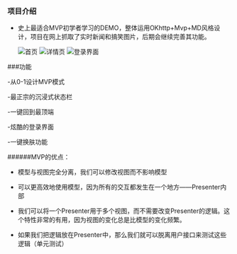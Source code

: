 

### 项目介绍

 - 史上最适合MVP初学者学习的DEMO，整体运用OKhttp+Mvp+MD风格设计，项目在网上抓取了实时新闻和搞笑图片，后期会继续完善其功能。

   ![首页](https://github.com/qiaoyhh/MvpPlus/blob/master/image/image1.png) 
   ![详情页](https://github.com/qiaoyhh/MvpPlus/blob/master/image/image2.png) 
   ![登录界面](https://github.com/qiaoyhh/MvpPlus/blob/master/image/image3.png)

###功能

  -从0-1设计MVP模式

  -最正宗的沉浸式状态栏

  -一键回到最顶端

  -炫酷的登录界面
  
  -一键换肤功能

  
######MVP的优点：

  - 模型与视图完全分离，我们可以修改视图而不影响模型

  - 可以更高效地使用模型，因为所有的交互都发生在一个地方——Presenter内部

  - 我们可以将一个Presenter用于多个视图，而不需要改变Presenter的逻辑。这个特性非常的有用，因为视图的变化总是比模型的变化频繁。

  - 如果我们把逻辑放在Presenter中，那么我们就可以脱离用户接口来测试这些逻辑（单元测试）



